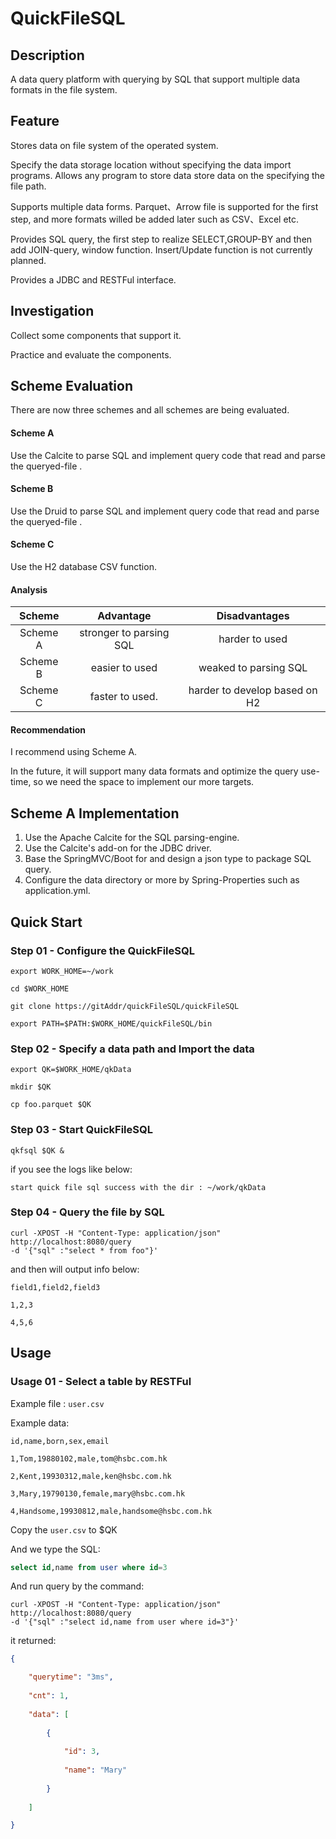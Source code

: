 # QuickFileSQL



## Description

A data query platform with querying by SQL that support multiple data formats in the file system.



## Feature

Stores data on file system of the operated system.

Specify the data storage location without specifying the data import programs.  Allows any program to store data store data on the specifying the file path.

Supports multiple data forms. Parquet、Arrow file is supported for the first step, and more formats willed be added later such as CSV、Excel etc.

 Provides SQL query, the first step to realize SELECT,GROUP-BY and then add JOIN-query, window function. Insert/Update function is not currently planned.

Provides a JDBC and RESTFul interface.



## Investigation

Collect some components that support it.

Practice and evaluate the components.



## Scheme Evaluation

There are now three schemes and all schemes are being evaluated.

#### Scheme A 

Use the Calcite to parse SQL and implement query code that read and parse the queryed-file .

#### Scheme B

Use the Druid to parse SQL and implement query code that read and parse the queryed-file .

#### Scheme C 

Use the H2 database CSV function.

#### Analysis

|  Scheme  |        Advantage        |         Disadvantages         |
| :------: | :---------------------: | :---------------------------: |
| Scheme A | stronger to parsing SQL |        harder to used         |
| Scheme B |     easier to used      |     weaked to parsing SQL     |
| Scheme C |     faster to used.     | harder to develop based on H2 |

#### Recommendation

I recommend using Scheme A.

In the future, it will support many data formats and optimize the query use-time, so we need the space to implement our more targets.



## Scheme A Implementation

1. Use the Apache Calcite for the SQL parsing-engine.
2. Use the Calcite's add-on for the JDBC driver.
3. Base the SpringMVC/Boot for and design a json type to package SQL query.
4. Configure the data directory or more by Spring-Properties such as application.yml.



## Quick Start



### Step 01 - Configure the QuickFileSQL

```shell
export WORK_HOME=~/work

cd $WORK_HOME

git clone https://gitAddr/quickFileSQL/quickFileSQL

export PATH=$PATH:$WORK_HOME/quickFileSQL/bin
```



### Step 02 - Specify a data path and  Import the data

```shell
export QK=$WORK_HOME/qkData

mkdir $QK

cp foo.parquet $QK
```



### Step 03 - Start QuickFileSQL

```shell
qkfsql $QK &
```

if you see the logs like below:

```shell
start quick file sql success with the dir : ~/work/qkData
```



### Step 04 - Query the file by SQL

```shell
curl -XPOST -H "Content-Type: application/json" 
http://localhost:8080/query 
-d '{"sql" :"select * from foo"}'
```

and then will output info below:

```shell
field1,field2,field3

1,2,3

4,5,6
```





## Usage



### Usage 01 -  Select a table by RESTFul

Example file : `user.csv` 

Example data:

```
id,name,born,sex,email

1,Tom,19880102,male,tom@hsbc.com.hk

2,Kent,19930312,male,ken@hsbc.com.hk

3,Mary,19790130,female,mary@hsbc.com.hk

4,Handsome,19930812,male,handsome@hsbc.com.hk
```

Copy the `user.csv` to $QK

And we type  the SQL:

```sql
select id,name from user where id=3
```

And run query by the command:

```shell
curl -XPOST -H "Content-Type: application/json" 
http://localhost:8080/query 
-d '{"sql" :"select id,name from user where id=3"}'
```

it returned:

```json
{

	"querytime": "3ms",
	
	"cnt": 1,
	
	"data": [
	
		{
	
			"id": 3,
	
			"name": "Mary"
	
		}
	
	]

}
```

